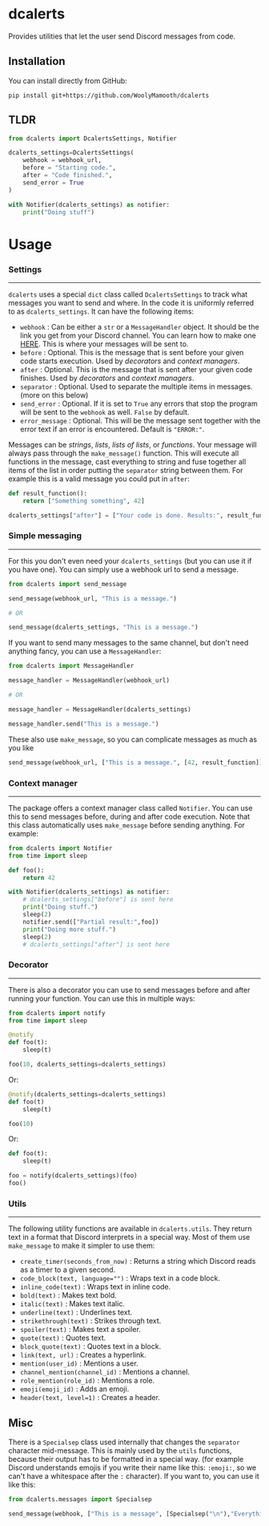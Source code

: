 # dcalerts

Provides utilities that let the user send Discord messages from code.

## Installation

You can install directly from GitHub:
```
pip install git+https://github.com/WoolyMamooth/dcalerts
```
## TLDR
```python
from dcalerts import DcalertsSettings, Notifier

dcalerts_settings=DcalertsSettings(
    webhook = webhook_url,
    before = "Starting code.",
    after = "Code finished.",
    send_error = True
)

with Notifier(dcalerts_settings) as notifier:
    print("Doing stuff")
```
# Usage

### Settings
---
`dcalerts` uses a special `dict` class called `DcalertsSettings` to track what messages you want to send and where. In the code it is uniformly referred to as `dcalerts_settings`. It can have the following items:
 - `webhook` : Can be either a `str` or a `MessageHandler` object. It should be the link you get from your Discord channel. You can learn how to make one [HERE](https://support.discord.com/hc/en-us/articles/228383668-Intro-to-Webhooks). This is where your messages will be sent to.
 - `before` : Optional. This is the message that is sent before your given code starts execution. Used by *decorators* and *context managers*.
 - `after` : Optional. This is the message that is sent after your given code finishes. Used by *decorators* and *context managers*.
 - `separator` : Optional. Used to separate the multiple items in messages. (more on this below)
 - `send_error` : Optional. If it is set to `True` any errors that stop the program will be sent to the `webhook` as well. `False` by default.
 - `error_message` : Optional. This will be the message sent together with the error text if an error is encountered. Default is `"ERROR:"`.

Messages can be *strings*, *lists*, *lists of lists*, or *functions*. Your message will always pass through the `make_message()` function. This will execute all functions in the message, cast everything to string and fuse together all items of the list in order putting the `separator` string between them. For example this is a valid message you could put in `after`:
```python
def result_function():
    return ["Something something", 42]

dcalerts_settings["after"] = ["Your code is done. Results:", result_function]
```
### Simple messaging
---
For this you don't even need your `dcalerts_settings` (but you can use it if you have one). You can simply use a webhook url to send a message.
```python
from dcalerts import send_message

send_message(webhook_url, "This is a message.")

# OR

send_message(dcalerts_settings, "This is a message.")
```
If you want to send many messages to the same channel, but don't need anything fancy, you can use a `MessageHandler`:
```python
from dcalerts import MessageHandler

message_handler = MessageHandler(webhook_url)

# OR

message_handler = MessageHandler(dcalerts_settings)

message_handler.send("This is a message.")
```

These also use `make_message`, so you can complicate messages as much as you like

```python
send_message(webhook_url, ["This is a message.", [42, result_function]])
```

### Context manager
---
The package offers a context manager class called `Notifier`. You can use this to send messages before, during and after code execution. Note that this class automatically uses `make_message` before sending anything. For example:
```python
from dcalerts import Notifier
from time import sleep

def foo():
    return 42

with Notifier(dcalerts_settings) as notifier:
    # dcalerts_settings["before"] is sent here
    print("Doing stuff.")
    sleep(2)
    notifier.send(["Partial result:",foo])
    print("Doing more stuff.")
    sleep(2)
    # dcalerts_settings["after"] is sent here
```

### Decorator
---
There is also a decorator you can use to send messages before and after running your function. You can use this in multiple ways:
```python
from dcalerts import notify
from time import sleep

@notify
def foo(t):
    sleep(t)

foo(10, dcalerts_settings=dcalerts_settings)
``` 
Or:
```python
@notify(dcalerts_settings=dcalerts_settings)
def foo(t)
    sleep(t)

foo(10)
```
Or:
```python
def foo(t):
    sleep(t)

foo = notify(dcalerts_settings)(foo)
foo()
```

### Utils
---

The following utility functions are available in `dcalerts.utils`. They return text in a format that Discord interprets in a special way. Most of them use `make_message` to make it simpler to use them:

- `create_timer(seconds_from_now)` : Returns a string which Discord reads as a timer to a given second.
- `code_block(text, language="")` : Wraps text in a code block.
- `inline_code(text)` : Wraps text in inline code.
- `bold(text)` : Makes text bold.
- `italic(text)` : Makes text italic.
- `underline(text)` : Underlines text.
- `strikethrough(text)` : Strikes through text.
- `spoiler(text)` : Makes text a spoiler.
- `quote(text)` : Quotes text.
- `block_quote(text)` : Quotes text in a block.
- `link(text, url)` : Creates a hyperlink.
- `mention(user_id)` : Mentions a user.
- `channel_mention(channel_id)` : Mentions a channel.
- `role_mention(role_id)` : Mentions a role.
- `emoji(emoji_id)` : Adds an emoji.
- `header(text, level=1)` : Creates a header.

## Misc

There is a `Specialsep` class used internally that changes the `separator` character mid-message. This is mainly used by the `utils` functions, because their output has to be formatted in a special way. (for example Discord understands emojis if you write their name like this: `:emoji:`, so we can't have a whitespace after the `:` character). If you want to, you can use it like this:
```python
from dcalerts.messages import Specialsep

send_message(webhook, ["This is a message", [Specialsep("\n"),"Everything in", "this list", "is a new line"], "but not this."], list_item_sep=" ")
```